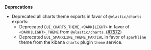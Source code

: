 **Deprecations**

- Deprecated all charts theme exports in favor of `@elastic/charts` exports:
  - Deprecated `EUI_CHARTS_THEME_<DARK|LIGHT>` in favor of `<DARK|LIGHT>_THEME` from `@elastic/charts`. ([#7572](https://github.com/elastic/eui/pull/7572))
  - Deprecated `EUI_SPARKLINE_THEME_PARTIAL` in favor of `sparkline` theme from the kibana `charts` plugin `theme` service.

